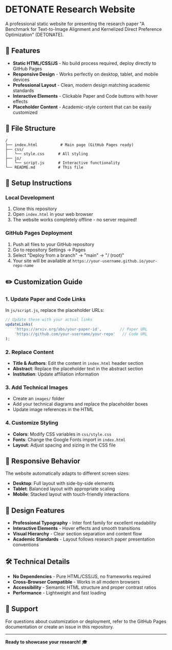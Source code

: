 # DETONATE Research Website

A professional static website for presenting the research paper "A Benchmark for Text-to-Image Alignment and Kernelized Direct Preference Optimization" (DETONATE).

## 🚀 Features

- **Static HTML/CSS/JS** - No build process required, deploy directly to GitHub Pages
- **Responsive Design** - Works perfectly on desktop, tablet, and mobile devices  
- **Professional Layout** - Clean, modern design matching academic standards
- **Interactive Elements** - Clickable Paper and Code buttons with hover effects
- **Placeholder Content** - Academic-style content that can be easily customized

## 📁 File Structure

```
/
├── index.html          # Main page (GitHub Pages ready)
├── css/
│   └── style.css      # All styling
├── js/
│   └── script.js      # Interactive functionality
└── README.md          # This file
```

## 🔧 Setup Instructions

### Local Development
1. Clone this repository
2. Open `index.html` in your web browser
3. The website works completely offline - no server required!

### GitHub Pages Deployment
1. Push all files to your GitHub repository
2. Go to repository Settings → Pages
3. Select "Deploy from a branch" → "main" → "/ (root)"
4. Your site will be available at `https://your-username.github.io/your-repo-name`

## ✏️ Customization Guide

### 1. Update Paper and Code Links
In `js/script.js`, replace the placeholder URLs:

```javascript
// Update these with your actual links
updateLinks(
    'https://arxiv.org/abs/your-paper-id',        // Paper URL
    'https://github.com/your-username/your-repo'   // Code URL
);
```

### 2. Replace Content
- **Title & Authors**: Edit the content in `index.html` header section
- **Abstract**: Replace the placeholder text in the abstract section
- **Institution**: Update affiliation information

### 3. Add Technical Images
- Create an `images/` folder
- Add your technical diagrams and replace the placeholder boxes
- Update image references in the HTML

### 4. Customize Styling
- **Colors**: Modify CSS variables in `css/style.css`
- **Fonts**: Change the Google Fonts import in `index.html`
- **Layout**: Adjust spacing and sizing in the CSS file

## 📱 Responsive Behavior

The website automatically adapts to different screen sizes:
- **Desktop**: Full layout with side-by-side elements
- **Tablet**: Balanced layout with appropriate scaling  
- **Mobile**: Stacked layout with touch-friendly interactions

## 🎨 Design Features

- **Professional Typography** - Inter font family for excellent readability
- **Interactive Elements** - Hover effects and smooth transitions
- **Visual Hierarchy** - Clear section separation and content flow
- **Academic Standards** - Layout follows research paper presentation conventions

## 🛠️ Technical Details

- **No Dependencies** - Pure HTML/CSS/JS, no frameworks required
- **Cross-Browser Compatible** - Works in all modern browsers
- **Accessibility** - Semantic HTML structure and proper contrast ratios
- **Performance** - Lightweight and fast loading

## 📧 Support

For questions about customization or deployment, refer to the GitHub Pages documentation or create an issue in this repository.

---

**Ready to showcase your research!** 🎓